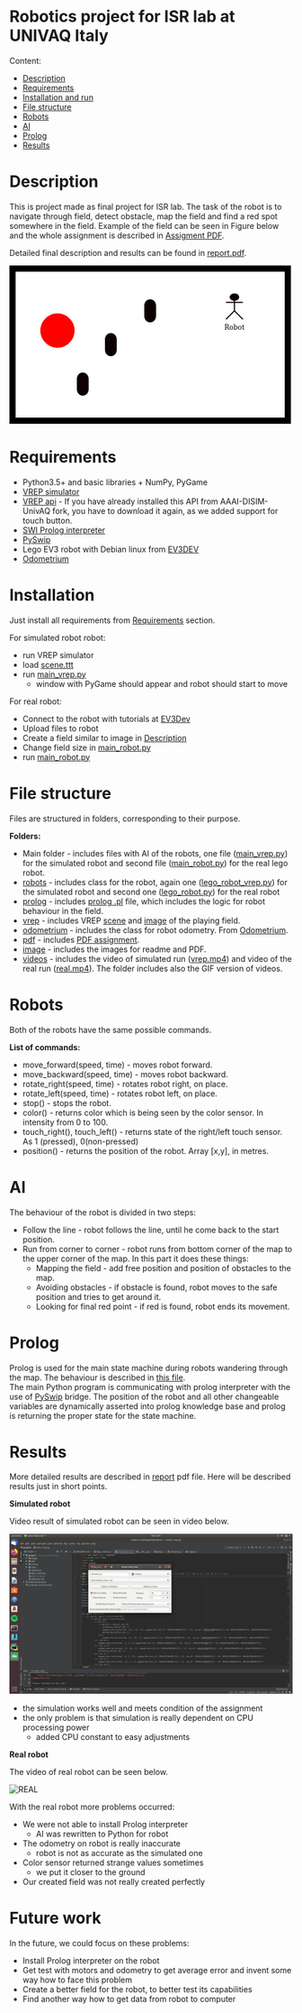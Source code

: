 # Robotics project for ISR lab at UNIVAQ Italy

Content:

- [Description](#description)
- [Requirements](#requirements)
- [Installation and run](#installation)
- [File structure](#file-structure)
- [Robots](#robots)
- [AI](#ai)
- [Prolog](#prolog)
- [Results](#results)

# Description

This is project made as final project for ISR lab. The task of the robot
is to navigate through field, detect obstacle, map the field and find a
red spot somewhere in the field. Example of the field can be seen in
Figure below and the whole assignment is described in [Assigment PDF](pdf/robotics.pdf).

Detailed final description and results can be found in [report.pdf](pdf/report.pdf).

![Example of the field for robot](image/robotics.jpg)

# Requirements

- Python3.5+ and basic libraries + NumPy, PyGame
- [VREP simulator](http://www.coppeliarobotics.com/)
- [VREP api](https://github.com/rustlluk/vrep-api-python) - If you have
  already installed this API from AAAI-DISIM-UnivAQ fork, you have to
  download it again, as we added support for touch button.
- [SWI Prolog interpreter](https://www.swi-prolog.org/)
- [PySwip](https://github.com/yuce/pyswip)
- Lego EV3 robot with Debian linux from [EV3DEV](https://www.ev3dev.org/)
- [Odometrium](https://github.com/sterereo/odometrium)

# Installation

Just install all requirements from [Requirements](#requirements) section.

For simulated robot robot:
- run VREP simulator
- load [scene.ttt](vrep/scene.ttt)
- run [main_vrep.py](main_vrep.py)
  - window with PyGame should appear and robot should start to move

For real robot:
- Connect to the robot with tutorials at [EV3Dev](https://www.ev3dev.org/)
- Upload files to robot
- Create a field similar to image in [Description](#description)
- Change field size in [main_robot.py](main_robot.py)
- run [main_robot.py](main_robot.py)


# File structure

Files are structured in folders, corresponding to their purpose.

**Folders:**

  - Main folder - includes files with AI of the robots,
    one file ([main_vrep.py](main_vrep.py)) for the simulated robot and
    second file ([main_robot.py](main_robot.py)) for the real lego robot.
  - [robots](robots) - includes class for the robot, again
    one ([lego_robot_vrep.py](robots/lego_robot_vrep.py)) for the
    simulated robot and second one ([lego_robot.py](robots/lego_robot.py))
    for the real robot
  - [prolog](prolog) - includes [prolog .pl](prolog/state_machine.pl)
    file, which includes the logic for robot behaviour in the field.
  - [vrep](vrep) - includes VREP [scene](vrep/scene.ttt) and
    [image](vrep/vrep1x1.jpg) of the playing field.
  - [odometrium](odometrium) - includes the class for robot odometry.
    From [Odometrium](https://github.com/sterereo/odometrium).
  - [pdf](pdf) - includes [PDF assignment](pdf/robotics.pdf).
  - [image](image) - includes the images for readme and PDF.
  - [videos](videos) - includes the video of simulated run ([vrep.mp4](videos/vrep.mp4))
    and video of the real run ([real.mp4](videos/real.mp4)). The folder includes also the GIF version
    of videos.

# Robots

Both of the robots have the same possible commands.

**List of commands:**

  - move_forward(speed, time) - moves robot forward.
  - move_backward(speed, time) - moves robot backward.
  - rotate_right(speed, time) - rotates robot right, on place.
  - rotate_left(speed, time) - rotates robot left, on place.
  - stop() - stops the robot.
  - color() - returns color which is being seen by the color sensor. In
    intensity from 0 to 100.
  - touch_right(), touch_left() - returns state of the right/left touch
    sensor. As 1 (pressed), 0(non-pressed)
  - position() - returns the position of the robot. Array \[x,y\], in metres.

# AI

The behaviour of the robot is divided in two steps:

  - Follow the line - robot follows the line, until he come back to the
    start position.
  - Run from corner to corner - robot runs from bottom corner of the map
    to the upper corner of the map. In this part it does these things:
    - Mapping the field - add free position and position of obstacles
      to the map.
    - Avoiding obstacles - if obstacle is found, robot moves to the safe
      position and tries to get around it.
    - Looking for final red point - if red is found, robot ends its
      movement.

# Prolog

Prolog is used for the main state machine during robots wandering through
the map. The behaviour is described in [this file](prolog/state_machine.pl).  
The main Python program is communicating with prolog interpreter with
the use of [PySwip](https://github.com/yuce/pyswip) bridge. The position
of the robot and all other changeable variables are dynamically asserted into prolog knowledge base and
prolog is returning the proper state for the state machine.

# Results

More detailed results are described in [report](pdf/report.pdf) pdf file.
Here will be described results just in short points.

**Simulated robot**

Video result of simulated robot can be seen in video below.

![VREP](videos/vrep.gif)

- the simulation works well and meets condition of the assignment
- the only problem is that simulation is really dependent on CPU
  processing power
  - added CPU constant to easy adjustments

**Real robot**

The video of real robot can be seen below.

![REAL](videos/real.gif)

With the real robot more problems occurred:

- We were not able to install Prolog interpreter
  - AI was rewritten to Python for robot
- The odometry on robot is really inaccurate
  - robot is not as accurate as the simulated one
- Color sensor returned strange values sometimes
  - we put it closer to the ground
- Our created field was not really created perfectly

# Future work

In the future, we could focus on these problems:
- Install Prolog interpreter on the robot
- Get test with motors and odometry to get average error and invent some
  way how to face this problem
- Create a better field for the robot, to better test its capabilities
- Find another way how to get data from robot to computer
